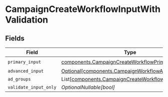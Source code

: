 # CampaignCreateWorkflowInputWithValidation


## Fields

| Field                                                                                                                | Type                                                                                                                 | Required                                                                                                             | Description                                                                                                          |
| -------------------------------------------------------------------------------------------------------------------- | -------------------------------------------------------------------------------------------------------------------- | -------------------------------------------------------------------------------------------------------------------- | -------------------------------------------------------------------------------------------------------------------- |
| `primary_input`                                                                                                      | [components.CampaignCreateWorkflowPrimaryInput](../../models/components/campaigncreateworkflowprimaryinput.md)       | :heavy_check_mark:                                                                                                   | N/A                                                                                                                  |
| `advanced_input`                                                                                                     | [Optional[components.CampaignWorkflowAdvancedInput]](../../models/components/campaignworkflowadvancedinput.md)       | :heavy_minus_sign:                                                                                                   | N/A                                                                                                                  |
| `ad_groups`                                                                                                          | List[[components.CampaignCreateWorkflowAdGroupInput](../../models/components/campaigncreateworkflowadgroupinput.md)] | :heavy_minus_sign:                                                                                                   | N/A                                                                                                                  |
| `validate_input_only`                                                                                                | *OptionalNullable[bool]*                                                                                             | :heavy_minus_sign:                                                                                                   | N/A                                                                                                                  |